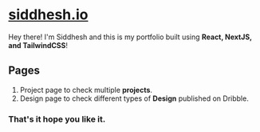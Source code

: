 # **[siddhesh.io](https://kumarsidd.vercel.app/)**

Hey there! I'm Siddhesh and this is my portfolio built using **React, NextJS, and TailwindCSS**!

## Pages

1. Project page to check multiple **projects**.
2. Design page to check different types of **Design** published on Dribble.

### That's it hope you like it.
